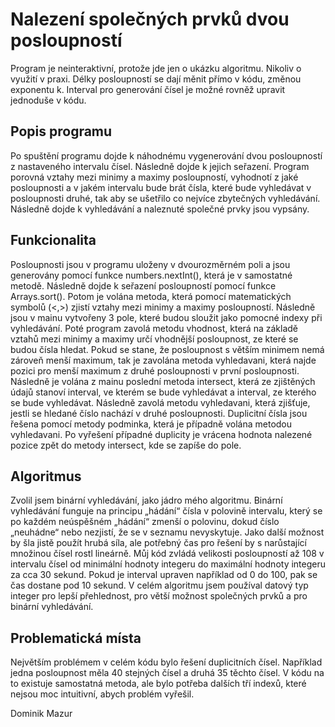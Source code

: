 # Nalezení společných prvků dvou posloupností

Program je neinteraktivní, protože jde jen o ukázku algoritmu. Nikoliv o využití v praxi. Délky posloupností se dají měnit přímo v kódu, změnou exponentu k. Interval pro generování čísel je možné rovněž upravit jednoduše v kódu.

## Popis programu

Po spuštění programu dojde k náhodnému vygenerování dvou posloupností z nastaveného intervalu čísel. Následně dojde k jejich seřazení. Program porovná vztahy mezi minimy a maximy posloupností, vyhodnotí z jaké posloupnosti a v jakém intervalu bude brát čísla, které bude vyhledávat v posloupnosti druhé, tak aby se ušetřilo co nejvíce zbytečných vyhledávání. Následně dojde k vyhledávání a naleznuté společné prvky jsou vypsány.

## Funkcionalita

Posloupnosti jsou v programu uloženy v dvourozměrném poli a jsou generovány pomocí funkce numbers.nextInt(), která je v samostatné metodě. Následně dojde k seřazení posloupností pomocí funkce Arrays.sort(). Potom je volána metoda, která pomocí matematických symbolů (<,>) zjistí vztahy mezi minimy a maximy posloupností. Následně jsou v mainu vytvořeny 3 pole, které budou sloužit jako pomocné indexy při vyhledávání. Poté program zavolá metodu vhodnost, která na základě vztahů mezi minimy a maximy určí vhodnější posloupnost, ze které se budou čísla hledat. Pokud se stane, že posloupnost s větším minimem nemá zároveň menší maximum, tak je zavolána metoda vyhledavani, která najde pozici pro menší maximum z druhé posloupnosti v první posloupnosti. Následně je volána z mainu poslední metoda intersect, která ze zjištěných údajů stanoví interval, ve kterém se bude vyhledávat a interval, ze kterého se bude vyhledávat. Následně zavolá metodu vyhledavani, která zjišťuje, jestli se hledané číslo nachází v druhé posloupnosti. Duplicitní čísla jsou řešena pomocí metody podminka, která je případně volána metodou vyhledavani. Po vyřešení případné duplicity je vrácena hodnota nalezené pozice zpět do metody intersect, kde se zapíše do pole.

## Algoritmus

Zvolil jsem binární vyhledávání, jako jádro mého algoritmu. Binární vyhledávání funguje na principu „hádání“ čísla v polovině intervalu, který se po každém neúspěšném „hádání“ zmenší o polovinu, dokud číslo „neuhádne“ nebo nezjistí, že se v seznamu nevyskytuje. Jako další možnost by šla jistě použít hrubá síla, ale potřebný čas pro řešení by s narůstající množinou čísel rostl lineárně. 
Můj kód zvládá velikosti posloupností až 108 v intervalu čísel od minimální hodnoty integeru do maximální hodnoty integeru za cca 30 sekund. Pokud je interval upraven například od 0 do 100, pak se čas dostane pod 10 sekund. V celém algoritmu jsem používal datový typ integer pro lepší přehlednost, pro větší možnost společných prvků a pro binární vyhledávání. 

## Problematická místa

Největším problémem v celém kódu bylo řešení duplicitních čísel. Například jedna posloupnost měla 40 stejných čísel a druhá 35 těchto čísel. V kódu na to existuje samostatná metoda, ale bylo potřeba dalších tří indexů, které nejsou moc intuitivní, abych problém vyřešil. 


 Dominik Mazur

